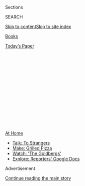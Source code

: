 <div id="app">

<div>

<div>

<div>

<div class="NYTAppHideMasthead css-1q2w90k e1suatyy0">

<div class="section css-ui9rw0 e1suatyy2">

<div class="css-eph4ug er09x8g0">

<div class="css-6n7j50">

</div>

<span class="css-1dv1kvn">Sections</span>

<div class="css-10488qs">

<span class="css-1dv1kvn">SEARCH</span>

</div>

[Skip to content](#site-content)[Skip to site
index](#site-index)

</div>

<div id="masthead-section-label" class="css-1wr3we4 eaxe0e00">

[Books](https://www.nytimes3xbfgragh.onion/section/books)

</div>

<div class="css-10698na e1huz5gh0">

</div>

</div>

<div id="masthead-bar-one" class="section hasLinks css-15hmgas e1csuq9d3">

<div class="css-uqyvli e1csuq9d0">

</div>

<div class="css-1uqjmks e1csuq9d1">

</div>

<div class="css-9e9ivx">

[](https://myaccount.nytimes3xbfgragh.onion/auth/login?response_type=cookie&client_id=vi)

</div>

<div class="css-1bvtpon e1csuq9d2">

[Today’s
Paper](https://www.nytimes3xbfgragh.onion/section/todayspaper)

</div>

</div>

</div>

</div>

<div data-aria-hidden="false">

<div id="site-content" data-role="main">

<div>

<div class="css-1aor85t" style="opacity:0.000000001;z-index:-1;visibility:hidden">

<div class="css-1hqnpie">

<div class="css-epjblv">

<span class="css-17xtcya">[Books](/section/books)</span><span class="css-x15j1o">|</span><span class="css-fwqvlz">16
Books to Watch For in
July</span>

</div>

<div class="css-k008qs">

<div class="css-1iwv8en">

<span class="css-18z7m18"></span>

<div>

</div>

</div>

<span class="css-1n6z4y">https://nyti.ms/3doxKRm</span>

<div class="css-1705lsu">

<div class="css-4xjgmj">

<div class="css-4skfbu" data-role="toolbar" data-aria-label="Social Media Share buttons, Save button, and Comments Panel with current comment count" data-testid="share-tools">

  - 
  - 
  - 
  - 
    
    <div class="css-6n7j50">
    
    </div>

  - 
  - 

</div>

</div>

</div>

</div>

</div>

</div>

<div id="NYT_TOP_BANNER_REGION" class="css-13pd83m">

<div>

<div id="maps-athome-menu" class="section interactive-content interactive-size-medium css-1edisqu">

<div class="css-17ih8de interactive-body">

<div class="at-home-nav__innerContainer">

<div class="at-home-nav__title">

[At
Home](https://www.nytimes3xbfgragh.onion/spotlight/at-home?action=click&pgtype=Article&state=default&region=TOP_BANNER&context=at_home_menu)

</div>

  - [Talk: To
    Strangers](https://www.nytimes3xbfgragh.onion/2020/08/03/well/family/the-benefits-of-talking-to-strangers.html?action=click&pgtype=Article&state=default&region=TOP_BANNER&context=at_home_menu)
  - [Make: Grilled
    Pizza](https://www.nytimes3xbfgragh.onion/2020/08/01/at-home/coronavirus-make-pizza-on-a-grill.html?action=click&pgtype=Article&state=default&region=TOP_BANNER&context=at_home_menu)
  - [Watch: 'The
    Goldbergs'](https://www.nytimes3xbfgragh.onion/2020/07/31/arts/television/goldbergs-abc-stream.html?action=click&pgtype=Article&state=default&region=TOP_BANNER&context=at_home_menu)
  - [Explore: Reporters' Google
    Docs](https://www.nytimes3xbfgragh.onion/interactive/2020/at-home/even-more-reporters-editors-diaries-lists-recommendations.html?action=click&pgtype=Article&state=default&region=TOP_BANNER&context=at_home_menu)

</div>

</div>

</div>

</div>

</div>

<div id="top-wrapper" class="css-1sy8kpn">

<div id="top-slug" class="css-l9onyx">

Advertisement

</div>

[Continue reading the main
story](#after-top)

<div class="ad top-wrapper" style="text-align:center;height:100%;display:block;min-height:250px">

<div id="top" class="place-ad" data-position="top" data-size-key="top">

</div>

</div>

<div id="after-top">

</div>

</div>

<div>

<div id="sponsor-wrapper" class="css-1hyfx7x">

<div id="sponsor-slug" class="css-19vbshk">

Supported by

</div>

[Continue reading the main
story](#after-sponsor)

<div id="sponsor" class="ad sponsor-wrapper" style="text-align:center;height:100%;display:block">

</div>

<div id="after-sponsor">

</div>

</div>

<div class="css-186x18t">

</div>

<div class="css-1vkm6nb ehdk2mb0">

# 16 Books to Watch For in July

</div>

A memoir from the poet Natasha Trethewey; “Hamnet,” Maggie O’Farrell’s
novel about Shakespeare; and “Too Much and Never Enough,” an exposé
about President Trump by his
niece.

<div class="css-79elbk" data-testid="photoviewer-wrapper">

<div class="css-z3e15g" data-testid="photoviewer-wrapper-hidden">

</div>

<div class="css-1a48zt4 ehw59r15" data-testid="photoviewer-children">

![](https://static01.graylady3jvrrxbe.onion/images/2020/06/26/books/00JULYBOOKS-COMBO/00JULYBOOKS-COMBO-articleLarge-v2.jpg?quality=75&auto=webp&disable=upscale)

</div>

</div>

<div class="css-18e8msd">

<div class="css-vp77d3 epjyd6m0">

<div class="css-hus3qt ey68jwv0" data-aria-hidden="true">

[![Joumana
Khatib](https://static01.graylady3jvrrxbe.onion/images/2018/09/13/multimedia/author-joumana-khatib/author-joumana-khatib-thumbLarge.png
"Joumana Khatib")](https://nytimes3xbfgragh.onion/by/joumana-khatib)

</div>

<div class="css-1baulvz">

By [<span class="css-1baulvz last-byline" itemprop="name">Joumana
Khatib</span>](https://nytimes3xbfgragh.onion/by/joumana-khatib)

</div>

</div>

  - 
    
    <div class="css-ld3wwf e16638kd2">
    
    Published June 24, 2020Updated July 27,
    2020
    
    </div>

  - 
    
    <div class="css-4xjgmj">
    
    <div class="css-pvvomx" data-role="toolbar" data-aria-label="Social Media Share buttons, Save button, and Comments Panel with current comment count" data-testid="share-tools">
    
      - 
      - 
      - 
      - 
        
        <div class="css-6n7j50">
        
        </div>
    
      - 
      - 
    
    </div>
    
    </div>

</div>

</div>

<div class="section meteredContent css-1r7ky0e" name="articleBody" itemprop="articleBody">

<div class="css-1fanzo5 StoryBodyCompanionColumn">

<div class="css-53u6y8">

<div class="css-79elbk" data-testid="photoviewer-wrapper">

<div class="css-z3e15g" data-testid="photoviewer-wrapper-hidden">

</div>

<div class="css-1a48zt4 ehw59r15" data-testid="photoviewer-children">

<div class="css-zgakxe erfvjey0">

<span class="css-1ly73wi e1tej78p0">Image</span>

<div class="css-zjzyr8">

<div data-testid="lazyimage-container" style="height:599.3333333333334px">

</div>

</div>

</div>

</div>

</div>

### ‘[Afterland](https://www.mulhollandbooks.com/titles/lauren-beukes/afterland/9780316267847/),’ by Lauren Beukes (Mulholland, July 28)

After the “Manfall” pandemic wipes out most of the men on the planet,
Cole disguises her son — one of the last males on Earth — as a girl and
tries to get him to safety before the government can snatch him. Their
cross-country journey is treacherous, as they evade not only the
Department of Men but also Cole’s sister, Billie, who is determined to
separate mother and son. Beukes’s imagined world — complete with bootleg
sperm and faux baby bumps — is a thrilling setting for an examination of
maternal love.

*\[* [*Read our
review*](https://www.nytimes3xbfgragh.onion/2020/07/24/books/review/lauren-beukes-afterland.html)*.
\]*

<div class="css-79elbk" data-testid="photoviewer-wrapper">

<div class="css-z3e15g" data-testid="photoviewer-wrapper-hidden">

</div>

<div class="css-1a48zt4 ehw59r15" data-testid="photoviewer-children">

<div class="css-zgakxe erfvjey0">

<span class="css-1ly73wi e1tej78p0">Image</span>

<div class="css-zjzyr8">

<div data-testid="lazyimage-container" style="height:592.8888888888889px">

</div>

</div>

</div>

</div>

</div>

### ‘[The Answer Is … : Reflections on My Life](https://www.simonandschuster.com/books/The-Answer-Is/Alex-Trebek/9781982157999),’ by Alex Trebek (Simon & Schuster, July 21)

The longtime “Jeopardy\!” host has enthralled viewers for more than 30
years. Now, he writes about family, success and philanthropy; talks
about legendary contestants like [Ken
Jennings](https://www.nytimes3xbfgragh.onion/2020/01/14/arts/television/jeopardy-goat-ken-jennings.html);
and answers the questions he gets most often from fans (including why he
shaved his mustache).

</div>

</div>

<div class="css-1fanzo5 StoryBodyCompanionColumn">

<div class="css-53u6y8">

*\[* [*Read our profile of
Trebek*](https://www.nytimes3xbfgragh.onion/2020/07/17/books/alex-trebek-jeopardy-the-answer-is.html)*.
|* [*Read our
review*](https://www.nytimes3xbfgragh.onion/2020/07/21/books/review-answer-is-alex-trebek-jeopardy-memoir.html)*.
\]*

<div class="css-79elbk" data-testid="photoviewer-wrapper">

<div class="css-z3e15g" data-testid="photoviewer-wrapper-hidden">

</div>

<div class="css-1a48zt4 ehw59r15" data-testid="photoviewer-children">

<div class="css-zgakxe erfvjey0">

<span class="css-1ly73wi e1tej78p0">Image</span>

<div class="css-zjzyr8">

<div data-testid="lazyimage-container" style="height:578.7111111111111px">

</div>

</div>

</div>

</div>

</div>

### ‘[Becoming Duchess Goldblatt: A Memoir](https://www.hmhbooks.com/shop/books/Becoming-Duchess-Goldblatt/9780358216773),’ by Anonymous (Houghton Mifflin Harcourt, July 7)

Don’t let the title mislead you; this unusual book is less a memoir than
the origin story of a popular Twitter persona, Duchess Goldblatt, a
fictional 80-something with thousands of followers drawn to her brisk
literary wit. (Her [Twitter bio](https://twitter.com/duchessgoldblat)
identifies her as the “beloved inspirational author of ‘Feasting on the
Carcasses of My Enemies: A Love Story.’”) Here the duchess describes how
she found solace in building a new identity online as her real life was
coming undone.

*\[* [*Read our profile of the
Duchess*](https://www.nytimes3xbfgragh.onion/2020/07/01/books/becoming-duchess-goldblatt-memoir.html)*.<span class="css-8l6xbc evw5hdy0">
</span>|* [*Read our
review.*](https://www.nytimes3xbfgragh.onion/2020/07/07/books/review/becoming-duchess-goldblatt-anonymous.html)
*\]*

<div class="css-79elbk" data-testid="photoviewer-wrapper">

<div class="css-z3e15g" data-testid="photoviewer-wrapper-hidden">

</div>

<div class="css-1a48zt4 ehw59r15" data-testid="photoviewer-children">

<div class="css-zgakxe erfvjey0">

<span class="css-1ly73wi e1tej78p0">Image</span>

<div class="css-zjzyr8">

<div data-testid="lazyimage-container" style="height:587.7333333333332px">

</div>

</div>

</div>

</div>

</div>

### ‘[Blacktop Wasteland](https://us.macmillan.com/books/9781250252685),’ by S.A. Cosby (Flatiron, July 14)

Bug Montage, a mechanic, has built a good and honest life for his
family. But when his life starts to go off the rails — his mother is
facing eviction from her nursing home, his business is in the red — he
agrees to do one last heist. This novel is a fast-paced, fresh take on
noir that tears through the underbelly of Virginia.

*\[* [*Read our
review*](https://www.nytimes3xbfgragh.onion/2020/07/17/books/review/blacktop-wasteland-s-a-crosby.html)*.
\]*

<div class="css-79elbk" data-testid="photoviewer-wrapper">

<div class="css-z3e15g" data-testid="photoviewer-wrapper-hidden">

</div>

<div class="css-1a48zt4 ehw59r15" data-testid="photoviewer-children">

<div class="css-zgakxe erfvjey0">

<span class="css-1ly73wi e1tej78p0">Image</span>

<div class="css-zjzyr8">

<div data-testid="lazyimage-container" style="height:587.7333333333332px">

</div>

</div>

</div>

</div>

</div>

### ‘[Burning Down the House: Newt Gingrich, the Fall of a Speaker, and the Rise of the New Republican Party](https://www.penguinrandomhouse.com/books/318517/burning-down-the-house-by-julian-e-zelizer/),’ by Julian Zelizer (Penguin Press, July 7)

Zelizer, a political historian at Princeton, makes the case that
Gingrich’s pugnacity altered the character of the Republican Party,
ushering in a new level of political vitriol. Gingrich’s actions helped
legitimize political ruthlessness and cunning, Zelizer argues, and his
influence can be seen leading to the election of President Trump.

</div>

</div>

<div class="css-1fanzo5 StoryBodyCompanionColumn">

<div class="css-53u6y8">

*\[* [*Read our
review*](https://www.nytimes3xbfgragh.onion/2020/07/04/books/review-burning-down-house-newt-gingrich-julian-zelizer.html)*.
\]*

<div class="css-79elbk" data-testid="photoviewer-wrapper">

<div class="css-z3e15g" data-testid="photoviewer-wrapper-hidden">

</div>

<div class="css-1a48zt4 ehw59r15" data-testid="photoviewer-children">

<div class="css-zgakxe erfvjey0">

<span class="css-1ly73wi e1tej78p0">Image</span>

<div class="css-zjzyr8">

<div data-testid="lazyimage-container" style="height:583.8666666666667px">

</div>

</div>

</div>

</div>

</div>

### ‘[Cool for America: Stories](https://us.macmillan.com/books/9780374108168),’ by Andrew Martin (Farrar, Straus & Giroux, July 7)

Readers of Martin’s novel, “[Early
Work](https://www.nytimes3xbfgragh.onion/2018/07/25/books/review/andrew-martin-early-work.html),”
will recognize plenty in these pages. One of the novel’s central
characters reappears, and Martin returns to familiar themes in this
collection: substance abuse, professional ambivalence, low-grade
existential dread. Cocaine lands two grown siblings in an emergency room
on Christmas Eve; a marriage teeters on implosion during a vacation on
the Jersey Shore.

*\[* [*Read our
review*](https://www.nytimes3xbfgragh.onion/2020/07/07/books/review/cool-for-america-andrew-martin.html)*.
\]*

<div class="css-79elbk" data-testid="photoviewer-wrapper">

<div class="css-z3e15g" data-testid="photoviewer-wrapper-hidden">

</div>

<div class="css-1a48zt4 ehw59r15" data-testid="photoviewer-children">

<div class="css-zgakxe erfvjey0">

<span class="css-1ly73wi e1tej78p0">Image</span>

<div class="css-zjzyr8">

<div data-testid="lazyimage-container" style="height:565.8222222222222px">

</div>

</div>

</div>

</div>

</div>

### ‘[Hamnet,](https://www.penguinrandomhouse.com/books/612385/hamnet-by-maggie-ofarrell/)’ by Maggie O’Farrell (Knopf, July 21)

Few (good) novelists have dared conjure Shakespeare, the English
language’s unparalleled genius, as a character, much less pulled it off.
O’Farrell’s own genius was to see a literary opportunity in the paucity
of information about Shakespeare’s domestic life, and in the connection
between his dead son and his great play.

*\[* [*Read our
review*](https://www.nytimes3xbfgragh.onion/2020/07/17/books/review/hamnet-maggie-ofarrell.html)*.
\]*

<div class="css-79elbk" data-testid="photoviewer-wrapper">

<div class="css-z3e15g" data-testid="photoviewer-wrapper-hidden">

</div>

<div class="css-1a48zt4 ehw59r15" data-testid="photoviewer-children">

<div class="css-zgakxe erfvjey0">

<span class="css-1ly73wi e1tej78p0">Image</span>

<div class="css-zjzyr8">

<div data-testid="lazyimage-container" style="height:592.8888888888889px">

</div>

</div>

</div>

</div>

</div>

### ‘[I Hold a Wolf by the Ears: Stories](https://us.macmillan.com/books/9780374102098),’ by Laura van den Berg (Farrar, Straus & Giroux, July 28)

Women find themselves in uncanny, unsettling situations throughout this
collection, complete with drugged seltzer, family rivalries and the
lingering specter of past traumas. The opening lines of the book set the
tone: “I want to tell you about the night I got hit by a train and died.

“The thing is — it never
happened.”

<div class="css-79elbk" data-testid="photoviewer-wrapper">

<div class="css-z3e15g" data-testid="photoviewer-wrapper-hidden">

</div>

<div class="css-1a48zt4 ehw59r15" data-testid="photoviewer-children">

<div class="css-zgakxe erfvjey0">

<span class="css-1ly73wi e1tej78p0">Image</span>

<div class="css-zjzyr8">

<div data-testid="lazyimage-container" style="height:583.8666666666667px">

</div>

</div>

</div>

<span class="css-cnj6d5 e1z0qqy90" itemprop="copyrightHolder"><span class="css-1ly73wi e1tej78p0">Credit...</span><span>\`</span></span>

</div>

</div>

</div>

</div>

<div class="css-1fanzo5 StoryBodyCompanionColumn">

<div class="css-53u6y8">

### ‘[Memorial Drive: A Daughter’s Memoir](https://www.harpercollins.com/9780062248572/memorial-drive/),’ by Natasha Trethewey (Ecco, July 28)

The tragedy at the center of this book is profound: When Trethewey was
19, her former stepfather killed her mother. Over the course of the
book, the author, a Pulitzer Prize-winning poet, examines the legacy of
this murder on herself and her family; how her mother’s selflessness
formed her as a writer; and how poetry was a necessary outlet for
Trethewey as she began understand herself while growing up biracial in
the South.

*\[* [*Read our
review*](https://www.nytimes3xbfgragh.onion/2020/07/27/books/review-memorial-drive-memoir-natasha-trethewey.html)*.
\]*

<div class="css-79elbk" data-testid="photoviewer-wrapper">

<div class="css-z3e15g" data-testid="photoviewer-wrapper-hidden">

</div>

<div class="css-1a48zt4 ehw59r15" data-testid="photoviewer-children">

<div class="css-zgakxe erfvjey0">

<span class="css-1ly73wi e1tej78p0">Image</span>

<div class="css-zjzyr8">

<div data-testid="lazyimage-container" style="height:580px">

</div>

</div>

</div>

</div>

</div>

### ‘[Pew](https://us.macmillan.com/books/9780374230920),’ by Catherine Lacey (Farrar, Straus & Giroux, July 21)

The discovery of a mysterious outsider rattles an unnamed Southern town.
Pew, as the person is called, resists easy categorization — their gender
and sex are ambiguous, and they hardly speak. Some residents hail Pew as
a divine being, while others remain skeptical and fearful; the tension
builds over seven days as the town prepares for an annual festival
haunted by sinister rumors.

*\[* [*Read our
review*](https://www.nytimes3xbfgragh.onion/2020/07/13/books/review-pew-catherine-lacey.html)*.
\]*

<div class="css-79elbk" data-testid="photoviewer-wrapper">

<div class="css-z3e15g" data-testid="photoviewer-wrapper-hidden">

</div>

<div class="css-1a48zt4 ehw59r15" data-testid="photoviewer-children">

<div class="css-zgakxe erfvjey0">

<span class="css-1ly73wi e1tej78p0">Image</span>

<div class="css-zjzyr8">

<div data-testid="lazyimage-container" style="height:582.3293172690763px">

</div>

</div>

</div>

</div>

</div>

### ‘[Too Much and Never Enough: How My Family Created the World’s Most Dangerous Man](https://www.simonandschuster.com/books/Too-Much-and-Never-Enough/Mary-L-Trump/9781982141462),’ by Mary L. Trump (Simon & Schuster, July 14)

Details are scant about this book, but the author, President Trump’s
niece and a psychologist, has promised damning stories about her uncle
and the Trump family dynamics. She also [reveals herself as a
source](https://www.nytimes3xbfgragh.onion/2020/06/15/books/mary-trump-book.html)
for The Times’s coverage of Trump’s tax documents.

*\[* [*Read our
review*](https://www.nytimes3xbfgragh.onion/2020/07/08/books/review-too-much-never-enough-mary-trump.html)*.
\]*

<div class="css-79elbk" data-testid="photoviewer-wrapper">

<div class="css-z3e15g" data-testid="photoviewer-wrapper-hidden">

</div>

<div class="css-1a48zt4 ehw59r15" data-testid="photoviewer-children">

<div class="css-zgakxe erfvjey0">

<span class="css-1ly73wi e1tej78p0">Image</span>

<div class="css-zjzyr8">

<div data-testid="lazyimage-container" style="height:587.7333333333332px">

</div>

</div>

</div>

</div>

</div>

### ‘[To Start a War: How the Bush Administration Took America Into Iraq](https://www.penguinrandomhouse.com/books/592622/to-start-a-war-by-robert-draper/),’ by Robert Draper (Penguin Press, July 28)

Draper offers a comprehensive account of the U.S. invasion, which is
familiar territory for him: In an earlier book, “[Dead
Certain](https://www.nytimes3xbfgragh.onion/2007/11/04/books/review/Lewis3-t.html),”
he focused on the Bush administration and the president’s stubborn faith
in the war. This deeply reported account, which draws on interviews and
declassified documents, suggests that the invasion and Saddam Hussein’s
ouster were both inevitabilities in President Bush’s
mind.

</div>

</div>

<div class="css-1fanzo5 StoryBodyCompanionColumn">

<div class="css-53u6y8">

<div class="css-79elbk" data-testid="photoviewer-wrapper">

<div class="css-z3e15g" data-testid="photoviewer-wrapper-hidden">

</div>

<div class="css-1a48zt4 ehw59r15" data-testid="photoviewer-children">

<div class="css-zgakxe erfvjey0">

<span class="css-1ly73wi e1tej78p0">Image</span>

<div class="css-zjzyr8">

<div data-testid="lazyimage-container" style="height:644.4444444444445px">

</div>

</div>

</div>

</div>

</div>

### ‘[Twilight of Democracy: The Seductive Lure of Authoritarianism](https://www.penguinrandomhouse.com/books/621076/twilight-of-democracy-by-anne-applebaum/),’ by Anne Applebaum (Doubleday, July 21)

Why are so many countries teetering toward autocracy? Applebaum is a
Pulitzer Prize-winning journalist who has lived in Poland off and on
since the late 1980s and is well-positioned to investigate. As she
writes: “Given the right conditions, any society can turn against
democracy. Indeed, if history is anything to go by, all of our societies
will.”

<div class="css-79elbk" data-testid="photoviewer-wrapper">

<div class="css-z3e15g" data-testid="photoviewer-wrapper-hidden">

</div>

<div class="css-1a48zt4 ehw59r15" data-testid="photoviewer-children">

<div class="css-zgakxe erfvjey0">

<span class="css-1ly73wi e1tej78p0">Image</span>

<div class="css-zjzyr8">

<div data-testid="lazyimage-container" style="height:583.8666666666667px">

</div>

</div>

</div>

</div>

</div>

### ‘[The Unidentified: Mythical Monsters, Alien Encounters, and Our Obsession With the Unexplained](https://www.penguinrandomhouse.com/books/564449/the-unidentified-by-colin-dickey/),’ by Colin Dickey (Viking, July 21)

Dickey, the cultural historian and author of “Ghostland,” here explores
some of America’s most outlandish fringe beliefs and how they have taken
hold, from the Jersey Devil — a legendary creature believed to lurk in
the Pine Barrens of New Jersey — to the Lemurians, extraterrestrials
said to live inside California’s Mount Shasta. There’s even a chapter
devoted to the Kentucky Meat Shower of 1876, when chunks of flesh
reportedly fell from a clear
sky.

<div class="css-79elbk" data-testid="photoviewer-wrapper">

<div class="css-z3e15g" data-testid="photoviewer-wrapper-hidden">

</div>

<div class="css-1a48zt4 ehw59r15" data-testid="photoviewer-children">

<div class="css-zgakxe erfvjey0">

<span class="css-1ly73wi e1tej78p0">Image</span>

<div class="css-zjzyr8">

<div data-testid="lazyimage-container" style="height:587.7333333333332px">

</div>

</div>

</div>

</div>

</div>

### ‘[Waiting for an Echo: The Madness of American Incarceration](https://www.penguinrandomhouse.com/books/315949/waiting-for-an-echo-by-christine-montross-md/9781594205972),’ by Christine Montross (Penguin Press, July 21)

A psychiatrist offers a sobering look at the legal system’s relationship
to people with mental illness, and how the American prison system
exacerbates their suffering. An early decision by the police as to
whether someone belongs in a hospital or jail has profound lifelong
consequences. This book examines how such people end up incarcerated and
the legacy of the harm they
endure.

<div class="css-79elbk" data-testid="photoviewer-wrapper">

<div class="css-z3e15g" data-testid="photoviewer-wrapper-hidden">

</div>

<div class="css-1a48zt4 ehw59r15" data-testid="photoviewer-children">

<div class="css-zgakxe erfvjey0">

<span class="css-1ly73wi e1tej78p0">Image</span>

<div class="css-zjzyr8">

<div data-testid="lazyimage-container" style="height:584.5111111111112px">

</div>

</div>

</div>

</div>

</div>

</div>

</div>

<div class="css-1fanzo5 StoryBodyCompanionColumn">

<div class="css-53u6y8">

### ‘[Want](https://us.macmillan.com/books/9781250247537),’ by Lynn Steger Strong (Henry Holt, July 7)

Elizabeth, the central character in this novel, is struggling. She and
her husband are both underemployed, careening toward bankruptcy and
strained by the demands of parenthood. As she reckons with her failed
dreams, she leans on an old but tempestuous friendship while navigating
through economic and personal collapse.

*\[* [*Read our
review*](https://www.nytimes3xbfgragh.onion/2020/07/07/books/review/want-lynn-steger-strong.html)*.
\]*

*Follow New York Times Books on*
[*Facebook*](https://www.facebookcorewwwi.onion/nytbooks/)*,*
[*Twitter*](https://twitter.com/nytimesbooks) *and*
[*Instagram*](https://www.instagram.com/nytbooks/)*, sign up for* [*our
newsletter*](https://www.nytimes3xbfgragh.onion/newsletters/books-review)
*or* [*our literary
calendar*](https://www.nytimes3xbfgragh.onion/interactive/2017/books/books-calendar.html)*.
And listen to us on the* [*Book Review
podcast*](https://www.nytimes3xbfgragh.onion/column/book-review-podcast)*.*

</div>

</div>

</div>

<div>

</div>

<div>

</div>

<div>

</div>

<div>

<div id="bottom-wrapper" class="css-1ede5it">

<div id="bottom-slug" class="css-l9onyx">

Advertisement

</div>

[Continue reading the main
story](#after-bottom)

<div id="bottom" class="ad bottom-wrapper" style="text-align:center;height:100%;display:block;min-height:90px">

</div>

<div id="after-bottom">

</div>

</div>

</div>

</div>

</div>

## Site Index

<div>

</div>

## Site Information Navigation

  - [© <span>2020</span> <span>The New York Times
    Company</span>](https://help.nytimes3xbfgragh.onion/hc/en-us/articles/115014792127-Copyright-notice)

<!-- end list -->

  - [NYTCo](https://www.nytco.com/)
  - [Contact
    Us](https://help.nytimes3xbfgragh.onion/hc/en-us/articles/115015385887-Contact-Us)
  - [Work with us](https://www.nytco.com/careers/)
  - [Advertise](https://nytmediakit.com/)
  - [T Brand Studio](http://www.tbrandstudio.com/)
  - [Your Ad
    Choices](https://www.nytimes3xbfgragh.onion/privacy/cookie-policy#how-do-i-manage-trackers)
  - [Privacy](https://www.nytimes3xbfgragh.onion/privacy)
  - [Terms of
    Service](https://help.nytimes3xbfgragh.onion/hc/en-us/articles/115014893428-Terms-of-service)
  - [Terms of
    Sale](https://help.nytimes3xbfgragh.onion/hc/en-us/articles/115014893968-Terms-of-sale)
  - [Site
    Map](https://spiderbites.nytimes3xbfgragh.onion)
  - [Help](https://help.nytimes3xbfgragh.onion/hc/en-us)
  - [Subscriptions](https://www.nytimes3xbfgragh.onion/subscription?campaignId=37WXW)

</div>

</div>

</div>

</div>
